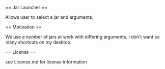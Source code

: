 
== Jar Launcher ==

Allows user to select a jar and arguments.

== Motivation ==

We use a number of jars at work with differing arguments. I don't want so many shortcuts on my desktop.

== License ==

see License.md for license information
